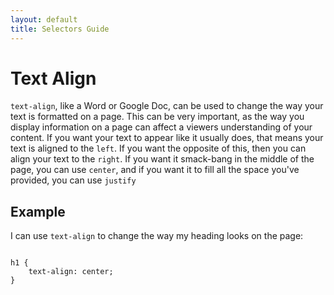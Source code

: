 ```yaml
--- 
layout: default
title: Selectors Guide
---
```


# Text Align 

`text-align`, like a Word or Google Doc, can be used to change the way your text is formatted on a page. This can be very important, as the way you display information on a page can affect a viewers understanding of your content. If you want your text to appear like it usually does, that means your text is aligned to the `left`. If you want the opposite of this, then you can align your text to the `right`. If you want it smack-bang in the middle of the page, you can use `center`, and if you want it to fill all the space you've provided, you can use `justify`

## Example

I can use `text-align` to change the way my heading looks on the page: 

```

h1 {
    text-align: center; 
}

```